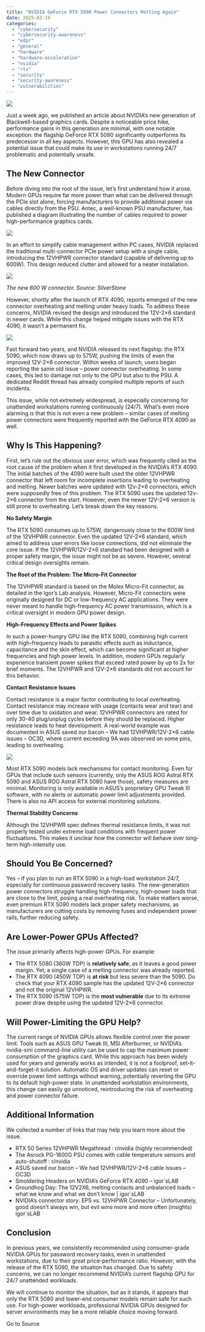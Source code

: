 ```yaml
---
title: "NVIDIA GeForce RTX 5090 Power Connectors Melting Again"
date: 2025-03-19
categories: 
  - "cybersecurity"
  - "cybersecurity-awareness"
  - "edpr"
  - "general"
  - "hardware"
  - "hardware-acceleration"
  - "nvidia"
  - "rtx"
  - "security"
  - "security-awareness"
  - "vulnerabilities"
---
```


![](https://blog.elcomsoft.com/wp-content/uploads/2025/03/rtx-5090-on-fire_1200x630-1.png)

Just a week ago, we published an article about NVIDIA’s new generation of Blackwell-based graphics cards. Despite a noticeable price hike, performance gains in this generation are minimal, with one notable exception: the flagship GeForce RTX 5090 significantly outperforms its predecessor in all key aspects. However, this GPU has also revealed a potential issue that could make its use in workstations running 24/7 problematic and potentially unsafe.

## The New Connector

Before diving into the root of the issue, let’s first understand how it arose. Modern GPUs require far more power than what can be delivered through the PCIe slot alone, forcing manufacturers to provide additional power via cables directly from the PSU. Antec, a well-known PSU manufacturer, has published a diagram illustrating the number of cables required to power high-performance graphics cards.

![](https://blog.elcomsoft.com/wp-content/uploads/2025/03/PSU_GPU.png)

In an effort to simplify cable management within PC cases, NVIDIA replaced the traditional multi-connector PCIe power setup with a single cable, introducing the 12VHPWR connector standard (capable of delivering up to 600W). This design reduced clutter and allowed for a neater installation.

![](https://blog.elcomsoft.com/wp-content/uploads/2025/03/pp14-pcie-1.jpg)

_The new 600 W connector. Source: SilverStone_

However, shortly after the launch of RTX 4090, reports emerged of the new connector overheating and melting under heavy loads. To address these concerns, NVIDIA revised the design and introduced the 12V-2×6 standard in newer cards. While this change helped mitigate issues with the RTX 4090, it wasn’t a permanent fix.

![](https://blog.elcomsoft.com/wp-content/uploads/2025/03/melt.png)

Fast forward two years, and NVIDIA released its next flagship: the RTX 5090, which now draws up to 575W, pushing the limits of even the improved 12V-2×6 connector. Within weeks of launch, users began reporting the same old issue – power connector overheating. In some cases, this led to damage not only to the GPU but also to the PSU. A dedicated Reddit thread has already compiled multiple reports of such incidents.

This issue, while not extremely widespread, is especially concerning for unattended workstations running continuously (24/7). What’s even more alarming is that this is not even a new problem – similar cases of melting power connectors were frequently reported with the GeForce RTX 4090 as well.

## Why Is This Happening?

First, let’s rule out the obvious user error, which was frequently cited as the root cause of the problem when it first developed in the NVIDIA’s RTX 4090. The initial batches of the 4090 were built used the older 12VHPWR connector that left room for incomplete insertions leading to overheating and melting. Newer batches were updated with 12v-2×6 connectors, which were supposedly free of this problem. The RTX 5090 uses the updated 12v-2×6 connector from the start. However, even the newer 12V-2×6 version is still prone to overheating. Let’s break down the key reasons.

**No Safety Margin**

The RTX 5090 consumes up to 575W, dangerously close to the 600W limit of the 12VHPWR connector. Even the updated 12V-2×6 standard, which aimed to address user errors like loose connections, did not eliminate the core issue. If the 12VHPWR/12V-2×6 standard had been designed with a proper safety margin, the issue might not be as severe. However, several critical design oversights remain.

**The Root of the Problem: The Micro-Fit Connector**

The 12VHPWR standard is based on the Molex Micro-Fit connector, as detailed in the Igor’s Lab analysis. However, Micro-Fit connectors were originally designed for DC or low-frequency AC applications. They were never meant to handle high-frequency AC power transmission, which is a critical oversight in modern GPU power design.

**High-Frequency Effects and Power Spikes**

In such a power-hungry GPU like the RTX 5090, combining high current with high-frequency leads to parasitic effects such as inductance, capacitance and the skin effect, which can become significant at higher frequencies and high power levels. In addition, modern GPUs regularly experience transient power spikes that exceed rated power by up to 2x for brief moments. The 12VHPWR and 12V-2×6 standards did not account for this behavior.

**Contact Resistance Issues**

Contact resistance is a major factor contributing to local overheating. Contact resistance may increase with usage (contacts wear and tear) and over time due to oxidation and wear. 12VHPWR connectors are rated for only 30-40 plug/unplug cycles before they should be replaced. Higher resistance leads to heat development. A real-world example was documented in ASUS saved our bacon – We had 12VHPWR/12V-2×6 cable issues – OC3D, where current exceeding 9A was observed on some pins, leading to overheating.

![](https://blog.elcomsoft.com/wp-content/uploads/2025/03/old-cable-zoom.jpg)

Most RTX 5090 models lack mechanisms for contact monitoring. Even for GPUs that include such sensors (currently, only the ASUS ROG Astral RTX 5090 and ASUS ROG Astral RTX 5080 have those), safety measures are minimal. Monitoring is only available in ASUS’s proprietary GPU Tweak III software, with no alerts or automatic power limit adjustments provided. There is also no API access for external monitoring solutions.

**Thermal Stability Concerns**

Although the 12VHPWR spec defines thermal resistance limits, it was not properly tested under extreme load conditions with frequent power fluctuations. This makes it unclear how the connector will behave over long-term high-intensity use.

## Should You Be Concerned?

Yes – if you plan to run an RTX 5090 in a high-load workstation 24/7, especially for continuous password recovery tasks. The new-generation power connectors struggle handling high-frequency, high-power loads that are close to the limit, posing a real overheating risk. To make matters worse, even premium RTX 5090 models lack proper safety mechanisms, as manufacturers are cutting costs by removing fuses and independent power rails, further reducing safety.

## Are Lower-Power GPUs Affected?

The issue primarily affects high-power GPUs. For example:

- The RTX 5080 (360W TDP) is **relatively safe**, as it leaves a good power margin. Yet, a single case of a melting connector was already reported.
- The RTX 4090 (450W TDP) is **at risk** but less severe than the 5090. Do check that your RTX 4090 sample has the updated 12V-2×6 connector and not the original 12VHPWR.
- The RTX 5090 (575W TDP) is the **most vulnerable** due to its extreme power draw despite using the updated 12V-2×6 connector.

## Will Power-Limiting the GPU Help?

The current range of NVIDIA GPUs allows flexible control over the power limit. Tools such as ASUS GPU Tweak III, MSI Afterburner, or NVIDIA’s nvidia-smi command-line utility can be used to cap the maximum power consumption of the graphics card. While this approach has been widely used for years and generally works as intended, it is not a foolproof, set-it-and-forget-it solution. Automatic OS and driver updates can reset or override power limit settings without warning, potentially reverting the GPU to its default high-power state. In unattended workstation environments, this change can easily go unnoticed, reintroducing the risk of overheating and power connector failure.

## Additional Information

We collected a number of links that may help you learn more about the issue.

- RTX 50 Series 12VHPWR Megathread : r/nvidia (highly recommended)
- The Asrock PG-1600G PSU comes with cable temperature sensors and auto-shutoff : r/nvidia
- ASUS saved our bacon – We had 12VHPWR/12V-2×6 cable issues – OC3D
- Smoldering Headers on NVIDIA’s GeForce RTX 4090 – igor´sLAB
- Groundhog Day: The 12V2X6, melting contacts and unbalanced loads – what we know and what we don’t know | igor´sLAB
- NVIDIA’s connector story: EPS vs. 12VHPWR Connector – Unfortunately, good doesn’t always win, but evil wins more and more often (insights) igor´sLAB

## Conclusion

In previous years, we consistently recommended using consumer-grade NVIDIA GPUs for password recovery tasks, even in unattended workstations, due to their great price-performance ratio. However, with the release of the RTX 5090, the situation has changed. Due to safety concerns, we can no longer recommend NVIDIA’s current flagship GPU for 24/7 unattended workloads.

We will continue to monitor the situation, but as it stands, it appears that only the RTX 5080 and lower-end consumer models remain safe for such use. For high-power workloads, professional NVIDIA GPUs designed for server environments may be a more reliable choice moving forward.

Go to Source
